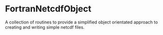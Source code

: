 FortranNetcdfObject
===================

A collection of routines to provide a simplified object orientated approach to creating and writing simple netcdf files.
